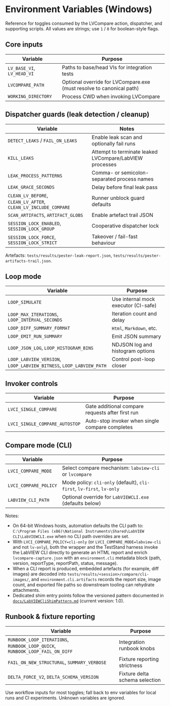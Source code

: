 <!-- markdownlint-disable-next-line MD041 -->
# Environment Variables (Windows)

Reference for toggles consumed by the LVCompare action, dispatcher, and supporting scripts.
All values are strings; use `1` / `0` for boolean-style flags.

## Core inputs

| Variable | Purpose |
| -------- | ------- |
| `LV_BASE_VI`, `LV_HEAD_VI` | Paths to base/head VIs for integration tests |
| `LVCOMPARE_PATH` | Optional override for LVCompare.exe (must resolve to canonical path) |
| `WORKING_DIRECTORY` | Process CWD when invoking LVCompare |

## Dispatcher guards (leak detection / cleanup)

| Variable | Notes |
| -------- | ----- |
| `DETECT_LEAKS` / `FAIL_ON_LEAKS` | Enable leak scan and optionally fail runs |
| `KILL_LEAKS` | Attempt to terminate leaked LVCompare/LabVIEW processes |
| `LEAK_PROCESS_PATTERNS` | Comma- or semicolon-separated process names |
| `LEAK_GRACE_SECONDS` | Delay before final leak pass |
| `CLEAN_LV_BEFORE`, `CLEAN_LV_AFTER`, `CLEAN_LV_INCLUDE_COMPARE` | Runner unblock guard defaults |
| `SCAN_ARTIFACTS`, `ARTIFACT_GLOBS` | Enable artefact trail JSON |
| `SESSION_LOCK_ENABLED`, `SESSION_LOCK_GROUP` | Cooperative dispatcher lock |
| `SESSION_LOCK_FORCE`, `SESSION_LOCK_STRICT` | Takeover / fail-fast behaviour |

Artefacts: `tests/results/pester-leak-report.json`, `tests/results/pester-artifacts-trail.json`.

## Loop mode

| Variable | Purpose |
| -------- | ------- |
| `LOOP_SIMULATE` | Use internal mock executor (CI-safe) |
| `LOOP_MAX_ITERATIONS`, `LOOP_INTERVAL_SECONDS` | Iteration count and delay |
| `LOOP_DIFF_SUMMARY_FORMAT` | `Html`, `Markdown`, etc. |
| `LOOP_EMIT_RUN_SUMMARY` | Emit JSON summary |
| `LOOP_JSON_LOG`, `LOOP_HISTOGRAM_BINS` | NDJSON log and histogram options |
| `LOOP_LABVIEW_VERSION`, `LOOP_LABVIEW_BITNESS`, `LOOP_LABVIEW_PATH` | Control post-loop closer |

## Invoker controls

| Variable | Purpose |
| -------- | ------- |
| `LVCI_SINGLE_COMPARE` | Gate additional compare requests after first run |
| `LVCI_SINGLE_COMPARE_AUTOSTOP` | Auto-stop invoker when single compare completes |

## Compare mode (CLI)

| Variable | Purpose |
| -------- | ------- |
| `LVCI_COMPARE_MODE` | Select compare mechanism: `labview-cli` or `lvcompare` |
| `LVCI_COMPARE_POLICY` | Mode policy: `cli-only` (default), `cli-first`, `lv-first`, `lv-only` |
| `LABVIEW_CLI_PATH` | Optional override for `LabVIEWCLI.exe` (defaults below) |

Notes:

- On 64-bit Windows hosts, automation defaults the CLI path to:
  `C:\Program Files (x86)\National Instruments\Shared\LabVIEW CLI\LabVIEWCLI.exe` when
  no CLI path overrides are set.
- With `LVCI_COMPARE_POLICY=cli-only` (or `LVCI_COMPARE_MODE=labview-cli` and not `lv-only`), both
  the wrapper and the TestStand harness invoke the LabVIEW CLI directly to generate an HTML report
  and enrich `lvcompare-capture.json` with an `environment.cli` metadata block (path, version,
  reportType, reportPath, status, message).
- When a CLI report is produced, embedded artefacts (for example, diff images) are decoded into
  `tests/results/<session>/compare/cli-images/`, and `environment.cli.artifacts` records the report
  size, image count, and exported file paths so downstream tooling can rehydrate attachments.
- Dedicated shim entry points follow the versioned pattern documented in
  [`docs/LabVIEWCliShimPattern.md`](./LabVIEWCliShimPattern.md) (current version: 1.0).

## Runbook & fixture reporting

| Variable | Purpose |
| -------- | ------- |
| `RUNBOOK_LOOP_ITERATIONS`, `RUNBOOK_LOOP_QUICK`, `RUNBOOK_LOOP_FAIL_ON_DIFF` | Integration runbook knobs |
| `FAIL_ON_NEW_STRUCTURAL`, `SUMMARY_VERBOSE` | Fixture reporting strictness |
| `DELTA_FORCE_V2`, `DELTA_SCHEMA_VERSION` | Fixture delta schema selection |

Use workflow inputs for most toggles; fall back to env variables for local runs and CI
experiments. Unknown variables are ignored.
